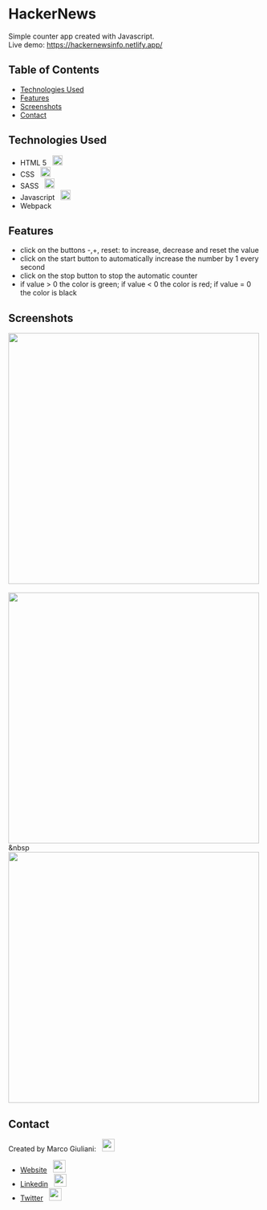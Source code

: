 # HackerNews

Simple counter app created with Javascript. <br>
Live demo: https://hackernewsinfo.netlify.app/

## Table of Contents

- [Technologies Used](#technologies-used)
- [Features](#features)
- [Screenshots](#screenshots)
- [Contact](#contact)

## Technologies Used

- HTML 5 &nbsp; <img src="assets/img/html-icon.png" width=20px height=20px>
- CSS &nbsp; <img src="assets/img/css-icon.png" width=20px height=20px>
- SASS &nbsp; <img src="assets/img/sass-icon.png" width=20px height=20px>
- Javascript &nbsp; <img src="assets/img/javascript-icon.png" width=20px height=20px>
- Webpack 

## Features

- click on the buttons -,+, reset: to increase, decrease and reset the value
- click on the start button to automatically increase the number by 1 every second
- click on the stop button to stop the automatic counter
- if value > 0 the color is green; if value < 0 the color is red; if value = 0 the color is black

## Screenshots

<img src="assets/img/metaimg.png" width=500px> &nbsp; <img src="assets/img/screenshot2.png" width=500px> &nbsp
<img src="assets/img/screenshot1.png" width=500px>


## Contact

Created by Marco Giuliani: &nbsp; <img src="assets/img/freelancer-freelance-icon.png" width=25px>

- [Website](https://marcogiu.github.io/myWebsite/) &nbsp; <img src="assets/img/logo_white.png" width=25px>
- [Linkedin](https://www.linkedin.com/in/marco-giuliani-2a20b4179/) &nbsp; <img src="assets/img/linkedin-round-icon (1).svg" width=25px>
- [Twitter](https://twitter.com/Marco02351182) &nbsp; <img src="assets/img/twitter-round-icon.svg" width=25px>
 
